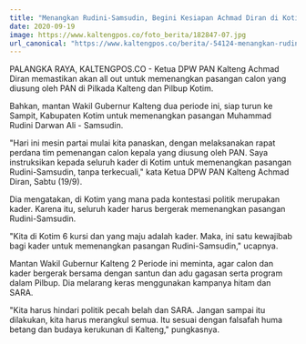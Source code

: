 ```yaml
---
title: "Menangkan Rudini-Samsudin, Begini Kesiapan Achmad Diran di Kotim"
date: 2020-09-19
image: https://www.kaltengpos.co/foto_berita/182847-07.jpg
url_canonical: "https://www.kaltengpos.co/berita/-54124-menangkan-rudini-samsudin,-begini-kesiapan-achmad-diran-di-kotim.html#"
---
```

PALANGKA RAYA, KALTENGPOS.CO - Ketua DPW PAN Kalteng Achmad Diran memastikan akan all out untuk memenangkan pasangan calon yang diusung oleh PAN di Pilkada Kalteng dan Pilbup Kotim.

Bahkan, mantan Wakil Gubernur Kalteng dua periode ini, siap turun ke Sampit, Kabupaten Kotim untuk memenangkan pasangan Muhammad Rudini Darwan Ali - Samsudin.

"Hari ini mesin partai mulai kita panaskan, dengan melaksanakan rapat perdana tim pemenangan calon kepala yang diusung oleh PAN. Saya instruksikan kepada seluruh kader di Kotim untuk memenangkan pasangan Rudini-Samsudin, tanpa terkecuali," kata Ketua DPW PAN Kalteng Achmad Diran, Sabtu (19/9).

Dia mengatakan, di Kotim yang mana pada kontestasi politik merupakan kader. Karena itu, seluruh kader harus bergerak memenangkan pasangan Rudini-Samsudin. 

"Kita di Kotim 6 kursi dan yang maju adalah kader. Maka, ini satu kewajibab bagi kader untuk memenangkan pasangan Rudini-Samsudin," ucapnya.

Mantan Wakil Gubernur Kalteng 2 Periode ini meminta, agar calon dan kader bergerak bersama dengan santun dan adu gagasan serta program dalam Pilbup. Dia melarang keras menggunakan kampanya hitam dan SARA. 

"Kita harus hindari politik pecah belah dan SARA. Jangan sampai itu dilakukan, kita harus merangkul semua. Itu sesuai dengan falsafah huma betang dan budaya kerukunan di Kalteng," pungkasnya.
